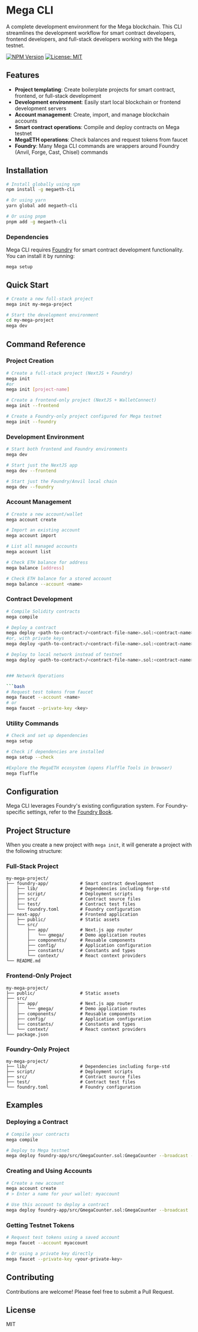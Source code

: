 # Mega CLI

A complete development environment for the Mega blockchain. This CLI streamlines the development workflow for smart contract developers, frontend developers, and full-stack developers working with the Mega testnet.

[![NPM Version](https://img.shields.io/npm/v/megaeth-cli.svg)](https://www.npmjs.com/package/megaeth-cli)
[![License: MIT](https://img.shields.io/badge/License-MIT-blue.svg)](https://opensource.org/licenses/MIT)

## Features

- **Project templating**: Create boilerplate projects for smart contract, frontend, or full-stack development
- **Development environment**: Easily start local blockchain or frontend development servers
- **Account management**: Create, import, and manage blockchain accounts
- **Smart contract operations**: Compile and deploy contracts on Mega testnet
- **MegaETH operations**: Check balances and request tokens from faucet
- **Foundry**: Many Mega CLI commands are wrappers around Foundry (Anvil, Forge, Cast, Chisel) commands 

## Installation

```bash
# Install globally using npm
npm install -g megaeth-cli

# Or using yarn
yarn global add megaeth-cli

# Or using pnpm
pnpm add -g megaeth-cli
```

### Dependencies

Mega CLI requires [Foundry](https://book.getfoundry.sh/) for smart contract development functionality. You can install it by running:

```bash
mega setup
```

## Quick Start

```bash
# Create a new full-stack project
mega init my-mega-project

# Start the development environment
cd my-mega-project
mega dev
```

## Command Reference

### Project Creation

```bash
# Create a full-stack project (NextJS + Foundry)
mega init 
#or
mega init [project-name]

# Create a frontend-only project (NextJS + WalletConnect)
mega init --frontend

# Create a Foundry-only project configured for Mega testnet
mega init --foundry
```

### Development Environment

```bash
# Start both frontend and Foundry environments
mega dev

# Start just the NextJS app
mega dev --frontend

# Start just the Foundry/Anvil local chain
mega dev --foundry
```

### Account Management

```bash
# Create a new account/wallet
mega account create

# Import an existing account
mega account import

# List all managed accounts
mega account list

# Check ETH balance for address
mega balance [address]

# Check ETH balance for a stored account
mega balance --account <name>
```

### Contract Development

```bash
# Compile Solidity contracts
mega compile

# Deploy a contract
mega deploy <path-to-contract>/<contract-file-name>.sol:<contract-name> --broadcast --testnet --account <keystore-account-name>
#or, with private keys
mega deploy <path-to-contract>/<contract-file-name>.sol:<contract-name> --broadcast --testnet --private-key <private-key>

# Deploy to local network instead of testnet
mega deploy <path-to-contract>/<contract-file-name>.sol:<contract-name> --broadcast 


### Network Operations

```bash
# Request test tokens from faucet
mega faucet --account <name>
# or
mega faucet --private-key <key>
```

### Utility Commands

```bash
# Check and set up dependencies
mega setup

# Check if dependencies are installed
mega setup --check

#Explore the MegaETH ecosystem (opens Fluffle Tools in browser)
mega fluffle
```

## Configuration

Mega CLI leverages Foundry's existing configuration system. For Foundry-specific settings, refer to the [Foundry Book](https://book.getfoundry.sh/).

## Project Structure

When you create a new project with `mega init`, it will generate a project with the following structure:

### Full-Stack Project

```
my-mega-project/
├── foundry-app/            # Smart contract development
│   ├── lib/                # Dependencies including forge-std
│   ├── script/             # Deployment scripts
│   ├── src/                # Contract source files
│   ├── test/               # Contract test files
│   └── foundry.toml        # Foundry configuration
├── next-app/               # Frontend application
│   ├── public/             # Static assets
│   └── src/
│       ├── app/            # Next.js app router
│       │   └── gmega/      # Demo application routes
│       ├── components/     # Reusable components
│       ├── config/         # Application configuration
│       ├── constants/      # Constants and types
│       └── context/        # React context providers
└── README.md
```

### Frontend-Only Project

```
my-mega-project/
├── public/                 # Static assets
├── src/
│   ├── app/                # Next.js app router
│   │   └── gmega/          # Demo application routes
│   ├── components/         # Reusable components
│   ├── config/             # Application configuration
│   ├── constants/          # Constants and types
│   └── context/            # React context providers
└── package.json
```

### Foundry-Only Project

```
my-mega-project/
├── lib/                    # Dependencies including forge-std
├── script/                 # Deployment scripts
├── src/                    # Contract source files
├── test/                   # Contract test files
└── foundry.toml            # Foundry configuration
```

## Examples

### Deploying a Contract

```bash
# Compile your contracts
mega compile

# Deploy to Mega testnet
mega deploy foundry-app/src/GmegaCounter.sol:GmegaCounter --broadcast --testnet --account dev
```

### Creating and Using Accounts

```bash
# Create a new account
mega account create
# > Enter a name for your wallet: myaccount

# Use this account to deploy a contract
mega deploy foundry-app/src/GmegaCounter.sol:GmegaCounter --broadcast
```

### Getting Testnet Tokens

```bash
# Request test tokens using a saved account
mega faucet --account myaccount

# Or using a private key directly
mega faucet --private-key <your-private-key>
```

## Contributing

Contributions are welcome! Please feel free to submit a Pull Request.

## License

MIT